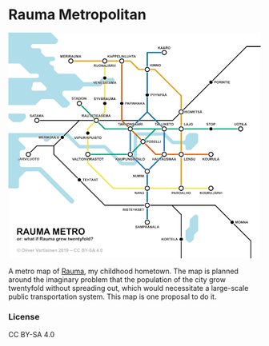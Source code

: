 Rauma Metropolitan
===

![Rauma Metropolitan](https://github.com/firoxer/rauma-metropolitan/blob/master/rauma-metropolitan-1000px.png)

A metro map of [Rauma](https://en.wikipedia.org/wiki/Rauma,_Finland?), my childhood hometown. The map is planned around the imaginary problem that the population of the city grow twentyfold without spreading out, which would necessitate a large-scale public transportation system. This map is one proposal to do it.

### License

CC BY-SA 4.0
